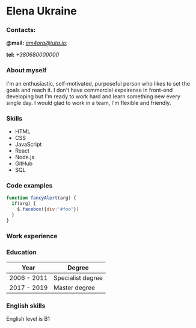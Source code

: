 # **Elena Ukraine**

### Contacts:
**@mail:**
*am4ora@tuta.io;*   

__tel:__
_+380680000000_

### About myself
I'm an enthusiastic, self-motivated, purposeful person who likes to set the goals and reach it. I don't have commercial expeirense in front-end developing but I'm ready to work hard and learn something new every single day. I would glad to work in a team, I'm flexible and friendly.

### Skills
* HTML
* CSS
* JavaScript
* React
* Node.js
* GitHub
* SQL

### Code examples
```javascript
function fancyAlert(arg) {
  if(arg) {
    $.facebox({div:'#foo'})
  }
}
```
### Work experience

### Education
|Year | Degree|
|------------ | -------------|
|2006 - 2011 | Specialist degree|
|2017 - 2019 | Master degree|

### English skills
English level is B1
